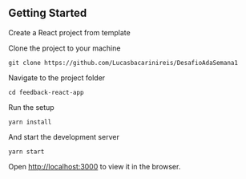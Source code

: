
## Getting Started

Create a React project from template

Clone the project to your machine
```
git clone https://github.com/Lucasbacarinireis/DesafioAdaSemana1
```

Navigate to the project folder
```
cd feedback-react-app
```

Run the setup
```
yarn install
```

And start the development server
```
yarn start
```

Open [http://localhost:3000](http://localhost:3000) to view it in the browser.



